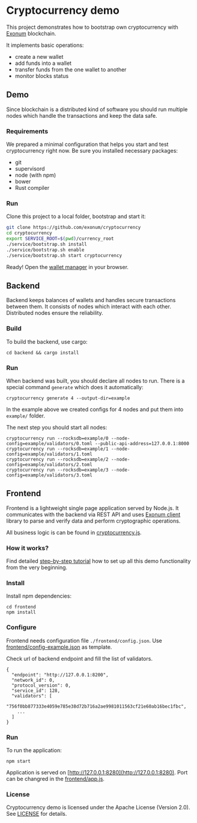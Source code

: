 # Cryptocurrency demo

This project demonstrates how to bootstrap own cryptocurrency
with [Exonum](http://exonum.com/) blockchain.

It implements basic operations:
- create a new wallet
- add funds into a wallet
- transfer funds from the one wallet to another
- monitor blocks status

## Demo

Since blockchain is a distributed kind of software you should run
multiple nodes which handle the transactions and keep the data safe.

### Requirements

We prepared a minimal configuration that helps you start and test cryptocurrency
right now. Be sure you installed necessary packages:
* git
* supervisord
* node (with npm)
* bower
* Rust compiler

### Run

Clone this project to a local folder, bootstrap and start it:

```sh
git clone https://github.com/exonum/cryptocurrency
cd cryptocurrency
export SERVICE_ROOT=$(pwd)/currency_root
./service/bootstrap.sh install
./service/bootstrap.sh enable
./service/bootstrap.sh start cryptocurrency
```

Ready! Open the [wallet manager](http://127.0.0.1:8280) in your browser.

## Backend

Backend keeps balances of wallets and handles secure transactions between them.
It consists of nodes which interact with each other. Distributed nodes ensure the reliability.

### Build

To build the backend, use cargo:

```
cd backend && cargo install
```

### Run

When backend was built, you should declare all nodes to run.
There is a special command `generate` which does it automatically:

```
cryptocurrency generate 4 --output-dir=example
```

In the example above we created configs for 4 nodes and put them into `example/` folder.

The next step you should start all nodes:

```
cryptocurrency run --rocksdb=example/0 --node-config=example/validators/0.toml --public-api-address=127.0.0.1:8000
cryptocurrency run --rocksdb=example/1 --node-config=example/validators/1.toml
cryptocurrency run --rocksdb=example/2 --node-config=example/validators/2.toml
cryptocurrency run --rocksdb=example/3 --node-config=example/validators/3.toml
```

## Frontend

Frontend is a lightweight single page application served by Node.js.
It communicates with the backend via REST API and uses [Exonum client](https://github.com/exonum/exonum-client) library to parse and verify data and perform cryptographic operations.

All business logic is can be found in [cryptocurrency.js](frontend/js/cryptocurrency.js).

### How it works?

Find detailed [step-by-step tutorial](http://exonum.com/doc/home/cryptocurrency/intro/) how to set up all this demo functionality from the very beginning.

### Install

Install npm dependencies:

```
cd frontend
npm install
```

### Configure

Frontend needs configuration file `./frontend/config.json`.
Use [frontend/config-example.json](frontend/config-example.json) as template.

Check url of backend endpoint and fill the list of validators.

```
{
  "endpoint": "http://127.0.0.1:8200",
  "network_id": 0,
  "protocol_version": 0,
  "service_id": 128,
  "validators": [
    "756f0bb877333e4059e785e38d72b716a2ae9981011563cf21e60ab16bec1fbc",
    ...
  ]
}
```

### Run

To run the application:

```
npm start
```

Application is served on [http://127.0.0.1:8280](http://127.0.0.1:8280). Port can be changred in the [frontend/app.js](frontend/app.js).

### License

Cryptocurrency demo is licensed under the Apache License (Version 2.0). See [LICENSE](LICENSE) for details.
